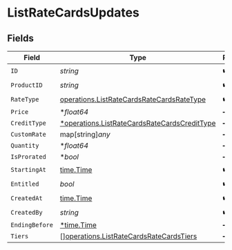 # ListRateCardsUpdates


## Fields

| Field                                                                                                       | Type                                                                                                        | Required                                                                                                    | Description                                                                                                 |
| ----------------------------------------------------------------------------------------------------------- | ----------------------------------------------------------------------------------------------------------- | ----------------------------------------------------------------------------------------------------------- | ----------------------------------------------------------------------------------------------------------- |
| `ID`                                                                                                        | *string*                                                                                                    | :heavy_check_mark:                                                                                          | N/A                                                                                                         |
| `ProductID`                                                                                                 | *string*                                                                                                    | :heavy_check_mark:                                                                                          | N/A                                                                                                         |
| `RateType`                                                                                                  | [operations.ListRateCardsRateCardsRateType](../../models/operations/listratecardsratecardsratetype.md)      | :heavy_check_mark:                                                                                          | N/A                                                                                                         |
| `Price`                                                                                                     | **float64*                                                                                                  | :heavy_minus_sign:                                                                                          | N/A                                                                                                         |
| `CreditType`                                                                                                | [*operations.ListRateCardsRateCardsCreditType](../../models/operations/listratecardsratecardscredittype.md) | :heavy_minus_sign:                                                                                          | N/A                                                                                                         |
| `CustomRate`                                                                                                | map[string]*any*                                                                                            | :heavy_minus_sign:                                                                                          | N/A                                                                                                         |
| `Quantity`                                                                                                  | **float64*                                                                                                  | :heavy_minus_sign:                                                                                          | N/A                                                                                                         |
| `IsProrated`                                                                                                | **bool*                                                                                                     | :heavy_minus_sign:                                                                                          | N/A                                                                                                         |
| `StartingAt`                                                                                                | [time.Time](https://pkg.go.dev/time#Time)                                                                   | :heavy_check_mark:                                                                                          | N/A                                                                                                         |
| `Entitled`                                                                                                  | *bool*                                                                                                      | :heavy_check_mark:                                                                                          | N/A                                                                                                         |
| `CreatedAt`                                                                                                 | [time.Time](https://pkg.go.dev/time#Time)                                                                   | :heavy_check_mark:                                                                                          | N/A                                                                                                         |
| `CreatedBy`                                                                                                 | *string*                                                                                                    | :heavy_check_mark:                                                                                          | N/A                                                                                                         |
| `EndingBefore`                                                                                              | [*time.Time](https://pkg.go.dev/time#Time)                                                                  | :heavy_minus_sign:                                                                                          | N/A                                                                                                         |
| `Tiers`                                                                                                     | [][operations.ListRateCardsRateCardsTiers](../../models/operations/listratecardsratecardstiers.md)          | :heavy_minus_sign:                                                                                          | N/A                                                                                                         |